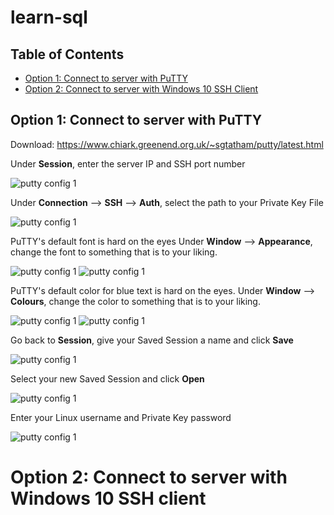 # learn-sql

## Table of Contents
- [Option 1: Connect to server with PuTTY](#option-1-connect-to-server-with-putty)
- [Option 2: Connect to server with Windows 10 SSH Client](#option-2-connect-to-server-with-windows-10-ssh-client)

## Option 1: Connect to server with PuTTY
Download: https://www.chiark.greenend.org.uk/~sgtatham/putty/latest.html

Under **Session**, enter the server IP and SSH port number

![putty config 1](/images/putty_config1.png)


Under **Connection** --> **SSH** --> **Auth**, select the path to your Private Key File

![putty config 1](/images/putty_config2.png)


PuTTY's default font is hard on the eyes Under **Window** --> **Appearance**, change the font to something that is to your liking.

![putty config 1](/images/putty_config3.png)
![putty config 1](/images/putty_config4.png)


PuTTY's default color for blue text is hard on the eyes. Under **Window** --> **Colours**, change the color to something that is to your liking.

![putty config 1](/images/putty_config5.png)
![putty config 1](/images/putty_config6.png)


Go back to **Session**, give your Saved Session a name and click **Save**

![putty config 1](/images/putty_config7.png)


Select your new Saved Session and click **Open**

![putty config 1](/images/putty_config8.png)


Enter your Linux username and Private Key password

![putty config 1](/images/putty_config9.png)


# Option 2: Connect to server with Windows 10 SSH client
